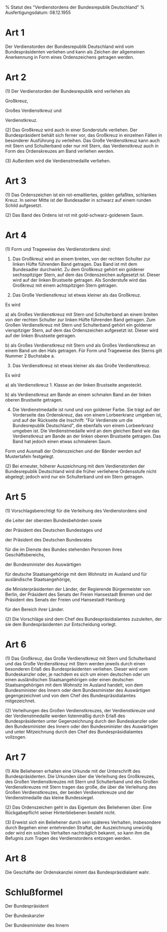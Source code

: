 % Statut des "Verdienstordens der Bundesrepublik Deutschland"
% Ausfertigungsdatum: 08.12.1955
 
# Art 1

Der Verdienstorden der Bundesrepublik Deutschland wird vom Bundespräsidenten verliehen und kann als Zeichen der allgemeinen Anerkennung in Form eines Ordenszeichens getragen werden.

# Art 2

(1) Der Verdienstorden der Bundesrepublik wird verliehen als

  
Großkreuz,

Großes Verdienstkreuz und

Verdienstkreuz.

(2) Das Großkreuz wird auch in einer Sonderstufe verliehen. Der Bundespräsident behält sich ferner vor, das Großkreuz in einzelnen Fällen in besonderer Ausführung zu verleihen. Das Große Verdienstkreuz kann auch mit Stern und Schulterband oder nur mit Stern, das Verdienstkreuz auch in Form des Ordenskreuzes am Band verliehen werden.

(3) Außerdem wird die Verdienstmedaille verliehen.

# Art 3

(1) Das Ordenszeichen ist ein rot-emailliertes, golden gefaßtes, schlankes Kreuz. In seiner Mitte ist der Bundesadler in schwarz auf einem runden Schild aufgesetzt.

(2) Das Band des Ordens ist rot mit gold-schwarz-goldenem Saum.

# Art 4

(1) Form und Trageweise des Verdienstordens sind:

1. Das Großkreuz wird an einem breiten, von der rechten Schulter zur linken Hüfte führenden Band getragen. Das Band ist mit dem Bundesadler durchwirkt. Zu dem Großkreuz gehört ein goldener sechsspitziger Stern, auf dem das Ordenszeichen aufgesetzt ist. Dieser wird auf der linken Brustseite getragen. Als Sonderstufe wird das Großkreuz mit einem achtspitzigen Stern getragen.

2. Das Große Verdienstkreuz ist etwas kleiner als das Großkreuz.

Es wird

a) als Großes Verdienstkreuz mit Stern und Schulterband an einem breiten von der rechten Schulter zur linken Hüfte führenden Band getragen. Zum Großen Verdienstkreuz mit Stern und Schulterband gehört ein goldener vierspitziger Stern, auf dem das Ordenszeichen aufgesetzt ist. Dieser wird auf der linken Brustseite getragen.

b) als Großes Verdienstkreuz mit Stern und als Großes Verdienstkreuz an einem Band um den Hals getragen. Für Form und Trageweise des Sterns gilt Nummer 2 Buchstabe a.

3. Das Verdienstkreuz ist etwas kleiner als das Große Verdienstkreuz.

Es wird

a) als Verdienstkreuz 1. Klasse an der linken Brustseite angesteckt.

b) als Verdienstkreuz am Bande an einem schmalen Band an der linken oberen Brustseite getragen.

4. Die Verdienstmedaille ist rund und von goldener Farbe. Sie trägt auf der Vorderseite das Ordenskreuz, das von einem Lorbeerkranz umgeben ist, und auf der Rückseite die Inschrift: "Für Verdienste um die Bundesrepublik Deutschland", die ebenfalls von einem Lorbeerkranz umgeben ist. Die Verdienstmedaille wird an dem gleichen Band wie das Verdienstkreuz am Bande an der linken oberen Brustseite getragen. Das Band hat jedoch einen etwas schmaleren Saum.

Form und Ausmaß der Ordenszeichen und der Bänder werden auf Mustertafeln festgelegt.

(2) Bei erneuter, höherer Auszeichnung mit dem Verdienstorden der Bundesrepublik Deutschland wird die früher verliehene Ordensstufe nicht abgelegt; jedoch wird nur ein Schulterband und ein Stern getragen.

# Art 5

(1) Vorschlagsberechtigt für die Verleihung des Verdienstordens sind

  
die Leiter der obersten Bundesbehörden sowie

der Präsident des Deutschen Bundestages und

der Präsident des Deutschen Bundesrates

  
für die im Dienste des Bundes stehenden Personen ihres Geschäftsbereichs,

der Bundesminister des Auswärtigen

  
für deutsche Staatsangehörige mit dem Wohnsitz im Ausland und für ausländische Staatsangehörige,

die Ministerpräsidenten der Länder, der Regierende Bürgermeister von Berlin, der Präsident des Senats der Freien Hansestadt Bremen und der Präsident des Senats der Freien und Hansestadt Hamburg

  
für den Bereich ihrer Länder.

(2) Die Vorschläge sind dem Chef des Bundespräsidialamtes zuzuleiten, der sie dem Bundespräsidenten zur Entscheidung vorlegt.

# Art 6

(1) Das Großkreuz, das Große Verdienstkreuz mit Stern und Schulterband und das Große Verdienstkreuz mit Stern werden jeweils durch einen besonderen Erlaß des Bundespräsidenten verliehen. Dieser wird vom Bundeskanzler oder, je nachdem es sich um einen deutschen oder um einen ausländischen Staatsangehörigen oder einen deutschen Staatsangehörigen mit dem Wohnsitz im Ausland handelt, von dem Bundesminister des Innern oder dem Bundesminister des Auswärtigen gegengezeichnet und von dem Chef des Bundespräsidialamtes mitgezeichnet.

(2) Verleihungen des Großen Verdienstkreuzes, der Verdienstkreuze und der Verdienstmedaille werden listenmäßig durch Erlaß des Bundespräsidenten unter Gegenzeichnung durch den Bundeskanzler oder den Bundesminister des Innern oder den Bundesminister des Auswärtigen und unter Mitzeichnung durch den Chef des Bundespräsidialamtes vollzogen.

# Art 7

(1) Alle Beliehenen erhalten eine Urkunde mit der Unterschrift des Bundespräsidenten. Die Urkunden über die Verleihung des Großkreuzes, des Großen Verdienstkreuzes mit Stern und Schulterband und des Großen Verdienstkreuzes mit Stern tragen das große, die über die Verleihung des Großen Verdienstkreuzes, der beiden Verdienstkreuze und der Verdienstmedaille das kleine Bundessiegel.

(2) Das Ordenszeichen geht in das Eigentum des Beliehenen über. Eine Rückgabepflicht seiner Hinterbliebenen besteht nicht.

(3) Erweist sich ein Beliehener durch sein späteres Verhalten, insbesondere durch Begehen einer entehrenden Straftat, der Auszeichnung unwürdig oder wird ein solches Verhalten nachträglich bekannt, so kann ihm die Befugnis zum Tragen des Verdienstordens entzogen werden.

# Art 8

Die Geschäfte der Ordenskanzlei nimmt das Bundespräsidialamt wahr.

# Schlußformel

Der Bundespräsident  

Der Bundeskanzler  

Der Bundesminister des Innern
